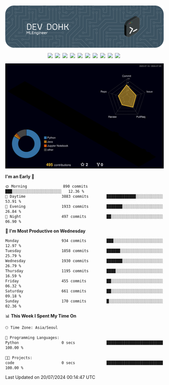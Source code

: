 ![Header](./github-header-image.png)

<div align="center">
  <img src="https://ziadoua.github.io/m3-Markdown-Badges/badges/FastAPI/fastapi1.svg" />&nbsp
  <img src="https://ziadoua.github.io/m3-Markdown-Badges/badges/Git/git1.svg" />&nbsp
  <img src="https://ziadoua.github.io/m3-Markdown-Badges/badges/LeetCode/leetcode1.svg" />&nbsp
  <img src="https://ziadoua.github.io/m3-Markdown-Badges/badges/LinkedIn/linkedin2.svg" />&nbsp
  <img src="https://ziadoua.github.io/m3-Markdown-Badges/badges/Linux/linux2.svg" />&nbsp
  <img src="https://ziadoua.github.io/m3-Markdown-Badges/badges/macOS/macos1.svg" />&nbsp
  <img src="https://ziadoua.github.io/m3-Markdown-Badges/badges/PostgreSQL/postgresql3.svg" />&nbsp
  <img src="https://ziadoua.github.io/m3-Markdown-Badges/badges/Python/python3.svg" />&nbsp
  <img src="https://ziadoua.github.io/m3-Markdown-Badges/badges/PyCharm/pycharm1.svg" />&nbsp
  <img src="https://ziadoua.github.io/m3-Markdown-Badges/badges/VisualStudio/visualstudio3.svg" />&nbsp
</div>

![](./profile-3d-contrib/profile-night-rainbow.svg)

<!--START_SECTION:waka-->
**I'm an Early 🐤** 

```text
🌞 Morning                890 commits         ███░░░░░░░░░░░░░░░░░░░░░░   12.36 % 
🌆 Daytime                3883 commits        █████████████░░░░░░░░░░░░   53.91 % 
🌃 Evening                1933 commits        ███████░░░░░░░░░░░░░░░░░░   26.84 % 
🌙 Night                  497 commits         ██░░░░░░░░░░░░░░░░░░░░░░░   06.90 % 
```
📅 **I'm Most Productive on Wednesday** 

```text
Monday                   934 commits         ███░░░░░░░░░░░░░░░░░░░░░░   12.97 % 
Tuesday                  1858 commits        ██████░░░░░░░░░░░░░░░░░░░   25.79 % 
Wednesday                1930 commits        ███████░░░░░░░░░░░░░░░░░░   26.79 % 
Thursday                 1195 commits        ████░░░░░░░░░░░░░░░░░░░░░   16.59 % 
Friday                   455 commits         ██░░░░░░░░░░░░░░░░░░░░░░░   06.32 % 
Saturday                 661 commits         ██░░░░░░░░░░░░░░░░░░░░░░░   09.18 % 
Sunday                   170 commits         █░░░░░░░░░░░░░░░░░░░░░░░░   02.36 % 
```


📊 **This Week I Spent My Time On** 

```text
🕑︎ Time Zone: Asia/Seoul

💬 Programming Languages: 
Python                   0 secs              █████████████████████████   100.00 % 

🐱‍💻 Projects: 
code                     0 secs              █████████████████████████   100.00 % 
```


 Last Updated on 20/07/2024 00:14:47 UTC
<!--END_SECTION:waka-->




